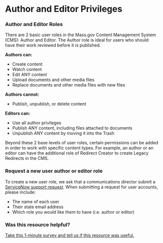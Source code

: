# Author and Editor Privileges

### **Author and Editor Roles**

There are 2 basic user roles in the Mass.gov Content Management System \(CMS\): Author and Editor. The Author role is ideal for users who should have their work reviewed before it is published.

**Authors can:**

* Create content
* Watch content
* Edit ANY content
* Upload documents and other media files
* Replace documents and other media files with new files

**Authors cannot:**

* Publish, unpublish, or delete content

**Editors can:**

* Use all author privileges
* Publish ANY content, including files attached to documents
* Unpublish ANY content by moving it into the Trash

Beyond these 2 base levels of user roles, certain permissions can be added in order to work with specific content types. For example, an author or an editor can have the additional role of Redirect Creator to create Legacy Redirects in the CMS.

### **Request a new user author or editor role**

To create a new user role, we ask that a communications director submit a[ ServiceNow support request](https://massgov.service-now.com/sp?id=sc_cat_item&sys_id=0bb8e784dbec0700f132fb37bf9619fe). When submitting a request for user accounts, please include:

* The name of each user
* Their state email address
* Which role you would like them to have \(i.e. author or editor\)

### Was this resource helpful? <a id="was-this-resource-helpful"></a>

​[Take this 1-minute survey and tell us if this resource was useful.](https://massgov.formstack.com/forms/resource_library_feedback?Article=Training_kit)​

